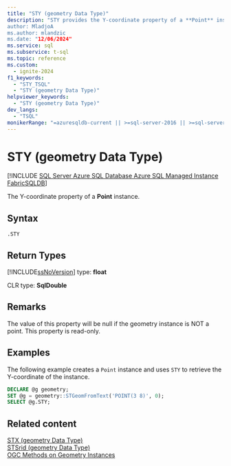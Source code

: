 ```yaml
---
title: "STY (geometry Data Type)"
description: "STY provides the Y-coordinate property of a **Point** instance.
author: MladjoA
ms.author: mlandzic
ms.date: "12/06/2024"
ms.service: sql
ms.subservice: t-sql
ms.topic: reference
ms.custom:
  - ignite-2024
f1_keywords:
  - "STY_TSQL"
  - "STY (geometry Data Type)"
helpviewer_keywords:
  - "STY (geometry Data Type)"
dev_langs:
  - "TSQL"
monikerRange: "=azuresqldb-current || >=sql-server-2016 || >=sql-server-linux-2017 || =azuresqldb-mi-current || =fabric"
---
```

# STY (geometry Data Type)
[!INCLUDE [SQL Server Azure SQL Database Azure SQL Managed Instance FabricSQLDB](../../includes/applies-to-version/sql-asdb-asdbmi-fabricsqldb.md)]

The Y-coordinate property of a **Point** instance.
  
## Syntax  
  
```syntaxsql
.STY  
```  
  
## Return Types
 [!INCLUDE[ssNoVersion](../../includes/ssnoversion-md.md)] type: **float**  
  
 CLR type: **SqlDouble**  
  
## Remarks  
 
 The value of this property will be null if the geometry instance is NOT a point. This property is read-only.
 
## Examples
 The following example creates a `Point` instance and uses `STY` to retrieve the Y-coordinate of the instance.  
  
```sql
DECLARE @g geometry;  
SET @g = geometry::STGeomFromText('POINT(3 8)', 0);  
SELECT @g.STY;  
```  
  
## Related content
 [STX &#40;geometry Data Type&#41;](../../t-sql/spatial-geometry/stx-geometry-data-type.md)   
 [STSrid &#40;geometry Data Type&#41;](../../t-sql/spatial-geometry/stsrid-geometry-data-type.md)   
 [OGC Methods on Geometry Instances](../../t-sql/spatial-geometry/ogc-methods-on-geometry-instances.md)  
  
  
